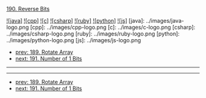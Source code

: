 [190. Reverse Bits](https://leetcode.com/problems/reverse-bits/)

[![java]](../java/190-reverse-bits.md)
[![cpp]](../cpp/190-reverse-bits.md)
[![c]](../c/190-reverse-bits.md)
[![csharp]](../csharp/190-reverse-bits.md)
[![ruby]](../ruby/190-reverse-bits.md)
[![python]](../python/190-reverse-bits.md)
[![js]](../js/190-reverse-bits.md)
[java]: ../images/java-logo.png
[cpp]: ../images/cpp-logo.png
[c]: ../images/c-logo.png
[csharp]: ../images/csharp-logo.png
[ruby]: ../images/ruby-logo.png
[python]: ../images/python-logo.png
[js]: ../images/js-logo.png

- [prev: 189. Rotate Array](189-rotate-array.md)
- [next: 191. Number of 1 Bits](191-number-of-1-bits.md)

---



---

- [prev: 189. Rotate Array](189-rotate-array.md)
- [next: 191. Number of 1 Bits](191-number-of-1-bits.md)
